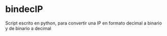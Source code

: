 # bindecIP
Script escrito en python, para convertir una IP en formato decimal a  binario y de binario a decimal
